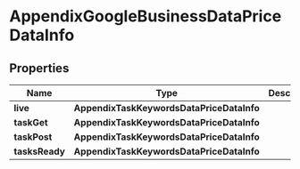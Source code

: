 # AppendixGoogleBusinessDataPriceDataInfo


## Properties

| Name | Type | Description | Notes |
|------------ | ------------- | ------------- | -------------|
**live** | **AppendixTaskKeywordsDataPriceDataInfo** |  |[optional]|
**taskGet** | **AppendixTaskKeywordsDataPriceDataInfo** |  |[optional]|
**taskPost** | **AppendixTaskKeywordsDataPriceDataInfo** |  |[optional]|
**tasksReady** | **AppendixTaskKeywordsDataPriceDataInfo** |  |[optional]|